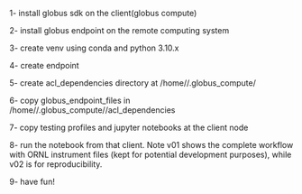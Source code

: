 1- install globus sdk on the client(globus compute)

2- install globus endpoint on the remote computing system

3- create venv using conda and python 3.10.x

4- create endpoint

5- create acl_dependencies directory at /home/<usr>/.globus_compute/<endpoint>

6- copy globus_endpoint_files in  /home/<usr>/.globus_compute/<endpoint>/acl_dependencies

7- copy testing profiles and jupyter notebooks at the client node

8- run the notebook from that client. Note v01 shows the complete workflow with ORNL instrument files (kept for potential development purposes), while v02 is for reproducibility.

9- have fun!
